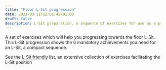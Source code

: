 ```yaml
---
title: "Floor L-Sit progression"
date: 2021-03-11T12:01:45+01:00
draft: false
description: L-Sit preparation, a sequence of exercises for use as a progression for the beginner willing to execute the Floor L-Sit
---
```

A set of exercises which will help you progressing towards the floor L-Sit. This L-Sit progression shows the 6 mandatory achievements you need for an L-Sit, a compact sequence.

See the [L-Sit friendly](/collections/l-sit-friendly/) list, an extensive collection of exercises facilitating the L-Sit position
